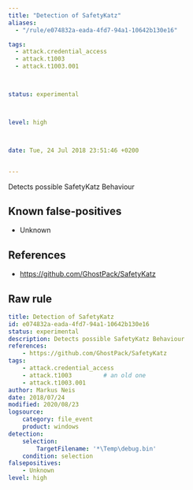 ```yaml
---
title: "Detection of SafetyKatz"
aliases:
  - "/rule/e074832a-eada-4fd7-94a1-10642b130e16"

tags:
  - attack.credential_access
  - attack.t1003
  - attack.t1003.001



status: experimental



level: high



date: Tue, 24 Jul 2018 23:51:46 +0200


---
```


Detects possible SafetyKatz Behaviour

<!--more-->


## Known false-positives

* Unknown



## References

* https://github.com/GhostPack/SafetyKatz


## Raw rule
```yaml
title: Detection of SafetyKatz
id: e074832a-eada-4fd7-94a1-10642b130e16
status: experimental
description: Detects possible SafetyKatz Behaviour
references:
    - https://github.com/GhostPack/SafetyKatz
tags:
    - attack.credential_access
    - attack.t1003         # an old one
    - attack.t1003.001
author: Markus Neis
date: 2018/07/24
modified: 2020/08/23
logsource:
    category: file_event
    product: windows
detection:
    selection:        
        TargetFilename: '*\Temp\debug.bin'
    condition: selection
falsepositives:
    - Unknown
level: high

```
